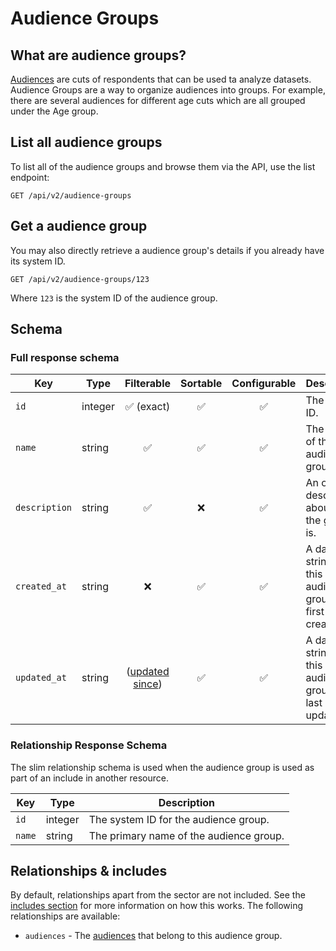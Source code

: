 # Audience Groups

## What are audience groups?

[Audiences](audiences.md) are cuts of respondents that can be used ta analyze datasets. Audience Groups are a way to
organize audiences into groups. For example, there are several audiences for different age cuts which are all grouped
under the Age group.

## List all audience groups

To list all of the audience groups and browse them via the API, use the list endpoint:

```http request
GET /api/v2/audience-groups
```

## Get a audience group

You may also directly retrieve a audience group's details if you already have its system ID.

```http request
GET /api/v2/audience-groups/123
```

Where `123` is the system ID of the audience group.

## Schema

### Full response schema

| Key           | Type    |                Filterable                 |      Sortable      |    Configurable    | Description                                                   |
|---------------|---------|:-----------------------------------------:|:------------------:|:------------------:|---------------------------------------------------------------|
| `id`          | integer |        :white_check_mark: (exact)         | :white_check_mark: | :white_check_mark: | The system ID.                                                |
| `name`        | string  |            :white_check_mark:             | :white_check_mark: | :white_check_mark: | The name of the audience group.                               |
| `description` | string  |            :white_check_mark:             |        :x:         | :white_check_mark: | An optional description about what the group is.              |
| `created_at`  | string  |                    :x:                    | :white_check_mark: | :white_check_mark: | A datetime string when this audience group was first created. |
| `updated_at`  | string  | ([updated since](../customizing/filters)) | :white_check_mark: | :white_check_mark: | A datetime string when this audience group was last updated.  |

### Relationship Response Schema

The slim relationship schema is used when the audience group is used as part of an include in another resource.

| Key    | Type    | Description                             |
|--------|---------|-----------------------------------------|
| `id`   | integer | The system ID for the audience group.   |
| `name` | string  | The primary name of the audience group. |

## Relationships & includes

By default, relationships apart from the sector are not included. See
the [includes section](../customizing/includes) for more information on how this works. The following relationships
are available:

- `audiences` - The [audiences](audiences.md) that belong to this audience group.